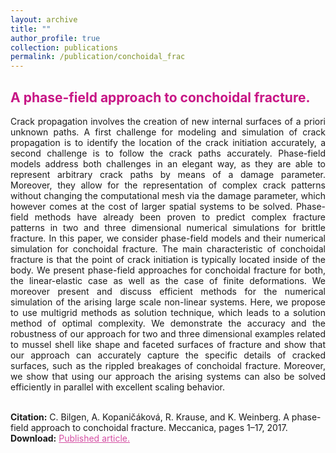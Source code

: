 ```yaml
---
layout: archive
title: ""
author_profile: true
collection: publications
permalink: /publication/conchoidal_frac
---
```


## <span style="color:rgb(199, 21, 133)"> A phase-field approach to conchoidal fracture. </span>
<div style="text-align: justify">Crack propagation involves the creation of new internal surfaces of a priori unknown paths. A first challenge for modeling and simulation of crack propagation is to identify the location of the crack initiation accurately, a second challenge is to follow the crack paths accurately. Phase-field models address both challenges in an elegant way, as they are able to represent arbitrary crack paths by means of a damage parameter. Moreover, they allow for the representation of complex crack patterns without changing the computational mesh via the damage parameter, which however comes at the cost of larger spatial systems to be solved. Phase-field methods have already been proven to predict complex fracture patterns in two and three dimensional numerical simulations for brittle fracture. In this paper, we consider phase-field models and their numerical simulation for conchoidal fracture. The main characteristic of conchoidal fracture is that the point of crack initiation is typically located inside of the body. We present phase-field approaches for conchoidal fracture for both, the linear-elastic case as well as the case of finite deformations. We moreover present and discuss efficient methods for the numerical simulation of the arising large scale non-linear systems. Here, we propose to use multigrid methods as solution technique, which leads to a solution method of optimal complexity. We demonstrate the accuracy and the robustness of our approach for two and three dimensional examples related to mussel shell like shape and faceted surfaces of fracture and show that our approach can accurately capture the specific details of cracked surfaces, such as the rippled breakages of conchoidal fracture. Moreover, we show that using our approach the arising systems can also be solved efficiently in parallel with excellent scaling behavior.
</div><br />


**Citation:** C. Bilgen, A. Kopaničáková, R. Krause, and K. Weinberg. A phase-field approach to conchoidal fracture. Meccanica, pages 1–17, 2017. <br />
**Download:** <a href="https://link.springer.com/content/pdf/10.1007/s11012-017-0740-z.pdf" style="color:rgb(199, 21, 133,0.75);">Published article.</a> <br />
